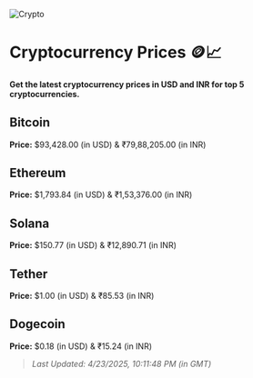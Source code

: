 
![Crypto](https://www.techguide.com.au/wp-content/uploads/2020/11/crypto3.jpeg)

# Cryptocurrency Prices 🪙📈

#### Get the latest cryptocurrency prices in USD and INR for top 5 cryptocurrencies.

## Bitcoin

**Price:** $93,428.00 (in USD) & ₹79,88,205.00 (in INR)

## Ethereum

**Price:** $1,793.84 (in USD) & ₹1,53,376.00 (in INR)

## Solana

**Price:** $150.77 (in USD) & ₹12,890.71 (in INR)

## Tether

**Price:** $1.00 (in USD) & ₹85.53 (in INR)

## Dogecoin

**Price:** $0.18 (in USD) & ₹15.24 (in INR)

> _Last Updated: 4/23/2025, 10:11:48 PM (in GMT)_
